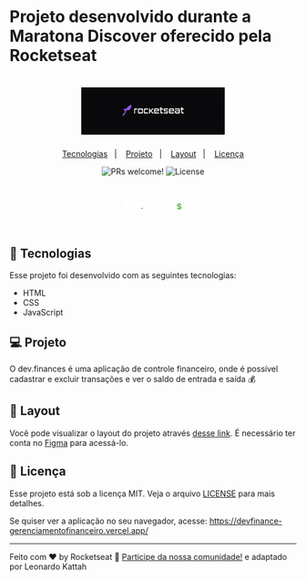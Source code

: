<h1>
 Projeto desenvolvido durante a Maratona Discover oferecido pela Rocketseat
</h1>

<h1 align="center">
  <img alt="dev.finances" title="dev.finances" src="https://raw.githubusercontent.com/MatheusFC2/DevFinances/master/assets/logo-readme.png" width="50%" />
</h1>

<p align="center">
  <a href="#-tecnologias">Tecnologias</a>&nbsp;&nbsp;&nbsp;|&nbsp;&nbsp;&nbsp;
  <a href="#-projeto">Projeto</a>&nbsp;&nbsp;&nbsp;|&nbsp;&nbsp;&nbsp;
  <a href="#-layout">Layout</a>&nbsp;&nbsp;&nbsp;|&nbsp;&nbsp;&nbsp;
  <a href="#memo-licença">Licença</a>
</p>

<p align="center">
 <img src="https://img.shields.io/static/v1?label=PRs&message=welcome&color=49AA26&labelColor=000000" alt="PRs welcome!" />

  <img alt="License" src="https://img.shields.io/static/v1?label=license&message=MIT&color=49AA26&labelColor=000000">
</p>

<br>

<p align="center">
  <img alt="dev.finances" src="https://raw.githubusercontent.com/MatheusFC2/DevFinances/8c9109075e60ae9b3ffcebf98cf3ac3b6c4c9d3b/assets/logo.svg" width="20%">
</p>
<br>

## 🚀 Tecnologias

Esse projeto foi desenvolvido com as seguintes tecnologias:

- HTML
- CSS
- JavaScript

## 💻 Projeto

O dev.finances é uma aplicação de controle financeiro, onde é possível cadastrar e excluir transações e ver o saldo de entrada e saída 💰

## 🔖 Layout

Você pode visualizar o layout do projeto através [desse link](https://www.figma.com/file/7Vu9DzUaCZIV4nibzkjgB4/dev.finance%24-Maratona-Discover). É necessário ter conta no [Figma](https://figma.com) para acessá-lo.

## :memo: Licença

Esse projeto está sob a licença MIT. Veja o arquivo [LICENSE](LICENSE.md) para mais detalhes.

Se quiser ver a aplicação no seu navegador, acesse: https://devfinance-gerenciamentofinanceiro.vercel.app/

---

Feito com ♥ by Rocketseat :wave: [Participe da nossa comunidade!](https://discordapp.com/invite/gCRAFhc) e adaptado por Leonardo Kattah

